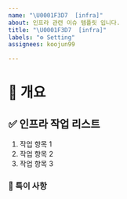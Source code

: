 ```yaml
---
name: "\U0001F3D7️  [infra]"
about: 인프라 관련 이슈 템플릿 입니다.
title: "\U0001F3D7️  [infra]"
labels: "⚙ Setting"
assignees: koojun99

---
```


# 🚧 개요
<!-- 인프라 관련 작업을 간략히 설명해주세요 -->

## ✅  인프라 작업 리스트
<!-- 인프라 작업으로 인해 수행해야 할 주요 작업 항목들을 나열해주세요. -->
1. 작업 항목 1
2. 작업 항목 2
3. 작업 항목 3

### 📢 특이 사항
<!-- CI/CD 설정이나 테스트 중 발견한 문제, 주의 사항, 리뷰어에게 특별히 알려야 할 부분 등을 적어주세요. -->
